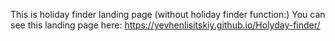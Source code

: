 This is holiday finder landing page (without holiday finder function:)
You can see this landing page here: https://yevhenlisitskiy.github.io/Holyday-finder/
